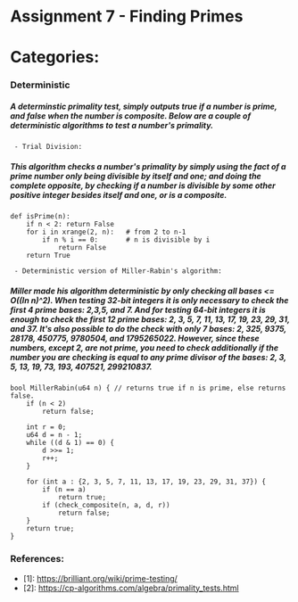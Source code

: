 # Assignment 7 - Finding Primes
# Categories:

### Deterministic
##### A determinstic primality test, simply outputs true if a number is prime, and false when the number is composite. Below are a couple of deterministic algorithms to test a number's primality.
     - Trial Division:
##### This algorithm checks a number's primality by simply using the fact of a prime number only being divisible by itself and one; and doing the complete opposite, by checking if a number is divisible by some other positive integer besides itself and one, or is a composite.
####
```
def isPrime(n):
    if n < 2: return False
    for i in xrange(2, n):   # from 2 to n-1
        if n % i == 0:       # n is divisible by i
            return False
    return True
```
     - Deterministic version of Miller-Rabin's algorithm:
##### Miller made his algorithm deterministic by only checking all bases <= *O*((ln n)^2). When testing 32-bit integers it is only necessary to check the first 4 prime bases: 2,3,5, and 7. And for testing 64-bit integers it is enough to check the first 12 prime bases: 2, 3, 5, 7, 11, 13, 17, 19, 23, 29, 31, and 37. It's also possible to do the check with only 7 bases: 2, 325, 9375, 28178, 450775, 9780504, and 1795265022. However, since these numbers, except 2, are not prime, you need to check additionally if the number you are checking is equal to any prime divisor of the bases: 2, 3, 5, 13, 19, 73, 193, 407521, 299210837.
####
```
bool MillerRabin(u64 n) { // returns true if n is prime, else returns false.
    if (n < 2)
        return false;

    int r = 0;
    u64 d = n - 1;
    while ((d & 1) == 0) {
        d >>= 1;
        r++;
    }

    for (int a : {2, 3, 5, 7, 11, 13, 17, 19, 23, 29, 31, 37}) {
        if (n == a)
            return true;
        if (check_composite(n, a, d, r))
            return false;
    }
    return true;
}
```
### References:
- <a id="1">[1]</a>: https://brilliant.org/wiki/prime-testing/
- <a id="2">[2]</a>: https://cp-algorithms.com/algebra/primality_tests.html

